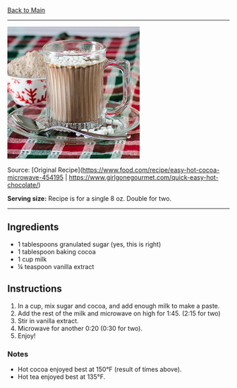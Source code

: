 [Back to Main](/README.md)

---

<img src="/90%20Images/Hot%20Cocoa.jpg" width="300" />

Source: [Original Recipe](https://www.food.com/recipe/easy-hot-cocoa-microwave-454195 | https://www.girlgonegourmet.com/quick-easy-hot-chocolate/)

**Serving size:** Recipe is for a single 8 oz.  Double for two.

---
## Ingredients

- 1 tablespoons granulated sugar (yes, this is right)
- 1 tablespoon baking cocoa
- 1 cup milk
- ¼ teaspoon vanilla extract

## Instructions

1. In a cup, mix sugar and cocoa, and add enough milk to make a paste.
2. Add the rest of the milk and microwave on high for 1:45. (2:15 for two)
3. Stir in vanilla extract.
4. Microwave for another 0:20 (0:30 for two).
5. Enjoy!

### Notes

- Hot cocoa enjoyed best at 150°F (result of times above).  
- Hot tea enjoyed best at 135°F.